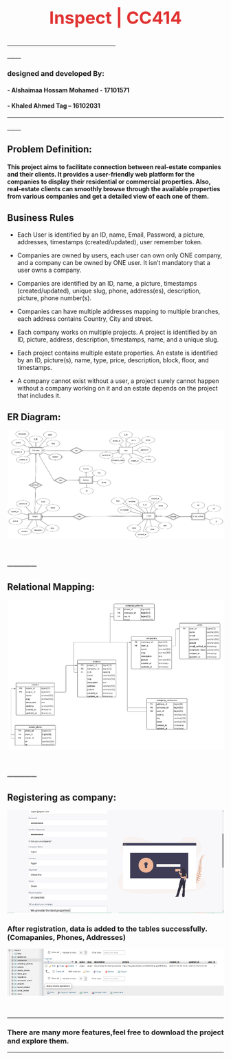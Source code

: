 <p align="center" style="color:rgb(225,50,50);font-size: 40px;font-weight: bold"> Inspect | CC414 </p>

<hr style="color:rgb(100,100,100);width:50%;">_____</hr>

### designed and developed By:
#### - Alshaimaa Hossam Mohamed - 17101571
#### - Khaled Ahmed Tag – 16102031

<hr style="color:rgb(100,100,100)">_____</hr>

## Problem Definition:
#### This project aims to facilitate connection between real-estate companies and their clients. It provides a user-friendly web platform for the companies to display their residential or commercial properties. Also, real-estate clients can smoothly browse through the available properties from various companies and get a detailed view of each one of them. 

## Business Rules
-	Each User is identified by an ID, name, Email, Password, a picture,  addresses, timestamps (created/updated), user remember token.


-	Companies are owned by users, each user can own only ONE company, and a company can be owned by ONE user. It isn’t mandatory that a user owns a company.


-	Companies are identified by an ID, name, a picture, timestamps (created/updated), unique slug, phone, address(es), description, picture, phone number(s).


-	Companies can have multiple addresses mapping to multiple branches, each address contains Country, City and street.


-	Each company works on multiple projects. A project is identified by an ID, picture, address, description, timestamps, name, and a unique slug.


-	Each project contains multiple estate properties. An estate is identified by an ID, picture(s), name, type, price, description, block, floor, and timestamps.


-	A company cannot exist without a user, a project surely cannot happen without a company working on it and an estate depends on the project that includes it.

## ER Diagram:

![img_4.png](img_4.png)
<p style="color:rgb(100,100,100);font-size: 30px;">_____</p>

## Relational Mapping:

![img_6.png](img_6.png)
<p style="color:rgb(100,100,100);font-size: 30px;">_____</p>

## Registering as company:
![img_8.png](img_8.png)


### After registration, data is added to the tables successfully. (Comapanies, Phones, Addresses)
![img_10.png](img_10.png)
<br>
<br>
<br>
<hr style="color:rgb(100,100,100);">

### There are many more features,feel free to download the project and explore them.

<hr style="color:rgb(100,100,100);">
<br>
<br>
<br>
